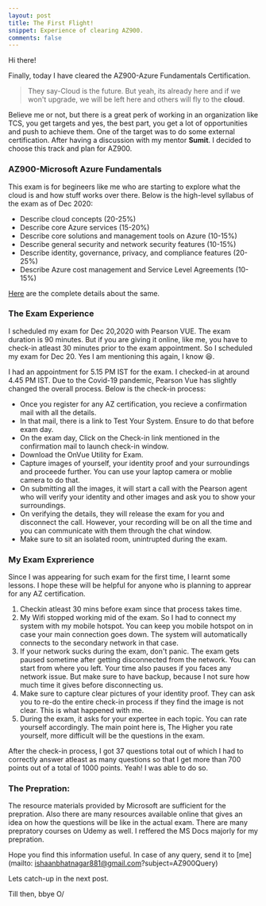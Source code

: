 ```yaml
---
layout: post
title: The First Flight!
snippet: Experience of clearing AZ900.
comments: false
---
```


Hi there!

<p>Finally, today I have cleared the AZ900-Azure Fundamentals Certification.</p>

>They say-Cloud is the future. But yeah, its already here and if we won't upgrade, we will be left here and others will fly to the <strong>cloud</strong>.

<p>Believe me or not, but there is a great perk of working in an organization like TCS, you get targets and yes, the best part, you get a lot of opportunities and push to achieve them. One of the target was to do some external certification. After having a discussion with my mentor <strong>Sumit</strong>. I decided to choose this track and plan for AZ900.</p>

### AZ900-Microsoft Azure Fundamentals

<p>This exam is for begineers like me who are starting to explore what the cloud is and how stuff works over there. Below is the high-level syllabus of the exam as of Dec 2020:
<ul>
<li>Describe cloud concepts (20-25%)</li>
<li>Describe core Azure services (15-20%)</li>
<li>Describe core solutions and management tools on Azure (10-15%)</li>
<li>Describe general security and network security features (10-15%)</li>
<li>Describe identity, governance, privacy, and compliance features (20-25%)</li>
<li>Describe Azure cost management and Service Level Agreements (10-15%)</li>
</ul>
</p>

[Here](https://docs.microsoft.com/en-us/learn/certifications/exams/az-900) are the complete details about the same.

### The Exam Experience

<p>I scheduled my exam for Dec 20,2020 with Pearson VUE. The exam duration is 90 minutes. But if you are giving it online, like me, you have to check-in atleast 30 minutes prior to the exam appointment. So I scheduled my exam for Dec 20. Yes I am mentioning this again, I know 😆.

I had an appointment for 5.15 PM IST for the exam. I checked-in at around 4.45 PM IST. Due to the Covid-19 pandemic, Pearson Vue has slightly changed the overall process. Below is the check-in process:
<ul>
<li>Once you register for any AZ certification, you recieve a confirmation mail with all the details.</li>
<li>In that mail, there is a link to Test Your System. Ensure to do that before exam day.</li>
<li>On the exam day, Click on the Check-in link mentioned in the confirmation mail to launch check-in window.</li>
<li>Download the OnVue Utility for Exam.</li>
<li>Capture images of yourself, your identity proof and your surroundings and proceede further. You can use your laptop camera or moblie camera to do that.</li>
<li>On submitting all the images, it will start a call with the Pearson agent who will verify your identity and other images and ask you to show your surroundings.</li>
<li>On verifying the details, they will release the exam for you and disconnect the call. However, your recording will be on all the time and you can communicate with them through the chat window.</li>
<li>Make sure to sit an isolated room, unintrupted during the exam.</li>
</ul>
</p>

### My Exam Exprerience
<p>Since I was appearing for such exam for the first time, I learnt some lessons. I hope these will be helpful for anyone who is planning to apprear for any AZ certification.
</p>

<p><ol>
<li> Checkin atleast 30 mins before exam since that process takes time.</li>
<li> My Wifi stopped working mid of the exam. So I had to connect my system with my mobile hotspot. You can keep you mobile hotspot on in case your main connection goes down. The system will automatically connects to the secondary network in that case.</li>
<li> If your network sucks during the exam, don't panic. The exam gets paused sometime after getting disconnected from the network. You can start from where you left. Your time also pauses if you faces any network issue. But make sure to have backup, because I not sure how much time it gives before disconnecting us.</li>
<li> Make sure to capture clear pictures of your identity proof. They can ask you to re-do the entire check-in process if they find the image is not clear. This is what happened with me.</li>
<li> During the exam, it asks for your expertee in each topic. You can rate yourself accordingly. The main point here is, The Higher you rate yourself, more difficult will be the questions in the exam.</li>
</ol></p>

<p>After the check-in process, I got 37 questions total out of which I had to correctly answer atleast as many questions so that I get more than 700 points out of a total of 1000 points. Yeah! I was able to do so.  </p>

### The Prepration:

<p>The resource materials provided by Microsoft are sufficient for the prepration. Also there are many resources available online that gives an idea on how the questions will be like in the actual exam. There are many prepratory courses on Udemy as well. I reffered the MS Docs majorly for my prepration.</p>

Hope you find this information useful.
In case of any query, send it to [me](mailto: ishaanbhatnagar881@gmail.com?subject=AZ900Query)

Lets catch-up in the next post.

Till then, bbye O/
